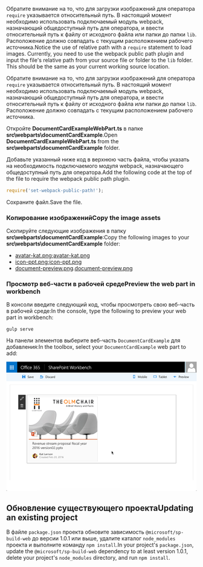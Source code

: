 <span data-ttu-id="fa849-p108">Обратите внимание на то, что для загрузки изображений для оператора `require` указывается относительный путь. В настоящий момент необходимо использовать подключаемый модуль webpack, назначающий общедоступный путь для оператора, и ввести относительный путь к файлу от исходного файла или папки до папки `lib`. Расположение должно совпадать с текущим расположением рабочего источника.</span><span class="sxs-lookup"><span data-stu-id="fa849-p108">Notice the use of relative path with a `require` statement to load images. Currently, you need to use the webpack public path plugin and input the file's relative path from your source file or folder to the `lib` folder. This should be the same as your current working source location.</span></span>

Обратите внимание на то, что для загрузки изображений для оператора `require` указывается относительный путь. В настоящий момент необходимо использовать подключаемый модуль webpack, назначающий общедоступный путь для оператора, и ввести относительный путь к файлу от исходного файла или папки до папки `lib`. Расположение должно совпадать с текущим расположением рабочего источника.
    
<span data-ttu-id="fa849-152">Откройте **DocumentCardExampleWebPart.ts** в папке **src\webparts\documentCardExample**.</span><span class="sxs-lookup"><span data-stu-id="fa849-152">Open **DocumentCardExampleWebPart.ts** from the **src\webparts\documentCardExample** folder.</span></span> 
    
<span data-ttu-id="fa849-153">Добавьте указанный ниже код в верхнюю часть файла, чтобы указать на необходимость подключаемого модуля webpack, назначающего общедоступный путь для оператора.</span><span class="sxs-lookup"><span data-stu-id="fa849-153">Add the following code at the top of the file to require the webpack public path plugin.</span></span>
    
```ts
require('set-webpack-public-path!');
```
    
<span data-ttu-id="fa849-154">Сохраните файл.</span><span class="sxs-lookup"><span data-stu-id="fa849-154">Save the file.</span></span>

### <a name="copy-the-image-assets"></a><span data-ttu-id="fa849-155">Копирование изображений</span><span class="sxs-lookup"><span data-stu-id="fa849-155">Copy the image assets</span></span>

<span data-ttu-id="fa849-156">Скопируйте следующие изображения в папку **src\webparts\documentCardExample**:</span><span class="sxs-lookup"><span data-stu-id="fa849-156">Copy the following images to your **src\webparts\documentCardExample** folder:</span></span>

* <span data-ttu-id="fa849-157">[avatar-kat.png](https://github.com/SharePoint/sp-dev-docs/blob/master/assets/avatar-kat.png);</span><span class="sxs-lookup"><span data-stu-id="fa849-157">[avatar-kat.png](https://github.com/SharePoint/sp-dev-docs/blob/master/assets/avatar-kat.png)</span></span>
* <span data-ttu-id="fa849-158">[icon-ppt.png](https://github.com/SharePoint/sp-dev-docs/tree/master/assets/icon-ppt.png);</span><span class="sxs-lookup"><span data-stu-id="fa849-158">[icon-ppt.png](https://github.com/SharePoint/sp-dev-docs/tree/master/assets/icon-ppt.png)</span></span>
* <span data-ttu-id="fa849-159">[document-preview.png](https://github.com/SharePoint/sp-dev-docs/tree/master/assets/document-preview.png).</span><span class="sxs-lookup"><span data-stu-id="fa849-159">[document-preview.png](https://github.com/SharePoint/sp-dev-docs/tree/master/assets/document-preview.png)</span></span>

### <a name="preview-the-web-part-in-workbench"></a><span data-ttu-id="fa849-160">Просмотр веб-части в рабочей среде</span><span class="sxs-lookup"><span data-stu-id="fa849-160">Preview the web part in workbench</span></span>

<span data-ttu-id="fa849-161">В консоли введите следующий код, чтобы просмотреть свою веб-часть в рабочей среде:</span><span class="sxs-lookup"><span data-stu-id="fa849-161">In the console, type the following to preview your web part in workbench:</span></span>
    
```
gulp serve
```
    
<span data-ttu-id="fa849-162">На панели элементов выберите веб-часть `DocumentCardExample` для добавления:</span><span class="sxs-lookup"><span data-stu-id="fa849-162">In the toolbox, select your `DocumentCardExample` web part to add:</span></span>
    
![Изображение компонента DocumentCard Fabric в рабочей области SharePoint](../../../../images/fabric-components-doc-card-view-ex.png)


## <a name="updating-an-existing-project"></a><span data-ttu-id="fa849-164">Обновление существующего проекта</span><span class="sxs-lookup"><span data-stu-id="fa849-164">Updating an existing project</span></span>

<span data-ttu-id="fa849-165">В файле `package.json` проекта обновите зависимость `@microsoft/sp-build-web` до версии 1.0.1 или выше, удалите каталог `node_modules` проекта и выполните команду `npm install`.</span><span class="sxs-lookup"><span data-stu-id="fa849-165">In your project's `package.json`, update the `@microsoft/sp-build-web` dependency to at least version 1.0.1, delete your project's `node_modules` directory, and run `npm install`.</span></span>
